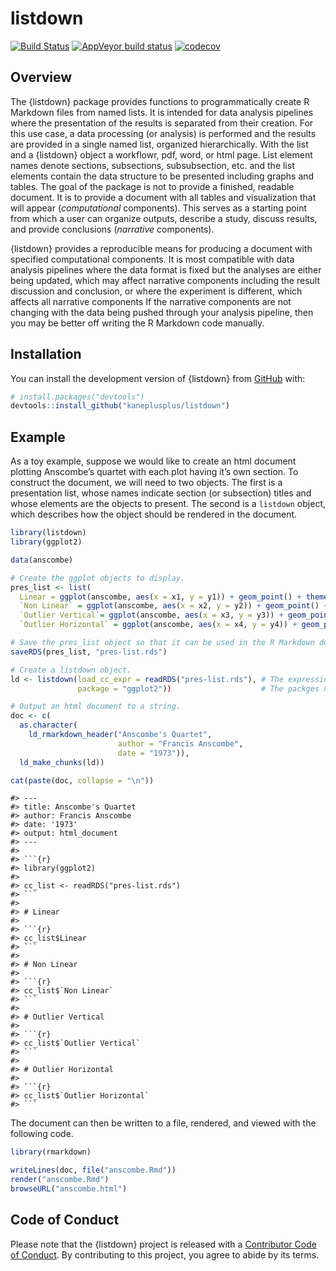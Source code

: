 
<!-- README.md is generated from README.Rmd. Please edit that file -->

# listdown

<!-- badges: start -->

[![Build
Status](https://travis-ci.org/kaneplusplus/listdown.svg?branch=master)](https://travis-ci.org/kaneplusplus/listdown)
[![AppVeyor build
status](https://ci.appveyor.com/api/projects/status/github/kaneplusplus/listdown?branch=master&svg=true)](https://ci.appveyor.com/project/kaneplusplus/listdown)
[![codecov](https://codecov.io/gh/kaneplusplus/listdown/branch/master/graph/badge.svg)](https://codecov.io/gh/kaneplusplus/listdown)
<!-- badges: end -->

## Overview

The {listdown} package provides functions to programmatically create R
Markdown files from named lists. It is intended for data analysis
pipelines where the presentation of the results is separated from their
creation. For this use case, a data processing (or analysis) is
performed and the results are provided in a single named list, organized
hierarchically. With the list and a {listdown} object a workflowr, pdf,
word, or html page. List element names denote sections, subsections,
subsubsection, etc. and the list elements contain the data structure to
be presented including graphs and tables. The goal of the package is not
to provide a finished, readable document. It is to provide a document
with all tables and visualization that will appear (*computational*
components). This serves as a starting point from which a user can
organize outputs, describe a study, discuss results, and provide
conclusions (*narrative* components).

{listdown} provides a reproducible means for producing a document with
specified computational components. It is most compatible with data
analysis pipelines where the data format is fixed but the analyses are
either being updated, which may affect narrative components including
the result discussion and conclusion, or where the experiment is
different, which affects all narrative components If the narrative
components are not changing with the data being pushed through your
analysis pipeline, then you may be better off writing the R Markdown
code manually.

## Installation

<!--
You can install the released version of listdown from [CRAN](https://CRAN.R-project.org) with:

``` r
install.packages("listdown")
```

And the development version from [GitHub](https://github.com/) with:
-->

You can install the development version of {listdown} from
[GitHub](https://github.com/) with:

``` r
# install.packages("devtools")
devtools::install_github("kaneplusplus/listdown")
```

## Example

As a toy example, suppose we would like to create an html document
plotting Anscombe’s quartet with each plot having it’s own section. To
construct the document, we will need to two objects. The first is a
presentation list, whose names indicate section (or subsection) titles
and whose elements are the objects to present. The second is a
`listdown` object, which describes how the object should be rendered in
the document.

``` r
library(listdown)
library(ggplot2)

data(anscombe)

# Create the ggplot objects to display.
pres_list <- list(
  Linear = ggplot(anscombe, aes(x = x1, y = y1)) + geom_point() + theme_bw(),
  `Non Linear` = ggplot(anscombe, aes(x = x2, y = y2)) + geom_point() + theme_bw(),
  `Outlier Vertical`= ggplot(anscombe, aes(x = x3, y = y3)) + geom_point() + theme_bw(),
  `Outlier Horizontal` = ggplot(anscombe, aes(x = x4, y = y4)) + geom_point() + theme_bw())

# Save the pres_list object so that it can be used in the R Markdown document.
saveRDS(pres_list, "pres-list.rds")

# Create a listdown object.
ld <- listdown(load_cc_expr = readRDS("pres-list.rds"), # The expression to load pres_list.
               package = "ggplot2"))                    # The packges needed to render plots.

# Output an html document to a string.
doc <- c(
  as.character(
    ld_rmarkdown_header("Anscombe's Quartet",
                        author = "Francis Anscombe",
                        date = "1973")),
  ld_make_chunks(ld))

cat(paste(doc, collapse = "\n"))
```

    #> ---
    #> title: Anscombe's Quartet
    #> author: Francis Anscombe
    #> date: '1973'
    #> output: html_document
    #> ---
    #> 
    #> ```{r}
    #> library(ggplot2)
    #> 
    #> cc_list <- readRDS("pres-list.rds")
    #> ```
    #> 
    #> # Linear
    #> 
    #> ```{r}
    #> cc_list$Linear
    #> ```
    #> 
    #> # Non Linear
    #> 
    #> ```{r}
    #> cc_list$`Non Linear`
    #> ```
    #> 
    #> # Outlier Vertical
    #> 
    #> ```{r}
    #> cc_list$`Outlier Vertical`
    #> ```
    #> 
    #> # Outlier Horizontal
    #> 
    #> ```{r}
    #> cc_list$`Outlier Horizontal`
    #> ```

The document can then be written to a file, rendered, and viewed with
the following code.

``` r
library(rmarkdown)

writeLines(doc, file("anscombe.Rmd"))
render("anscombe.Rmd")
browseURL("anscombe.html")
```

<!-- 
## Example

This is a basic example which shows you how to solve a common problem:


```r
library(listdown)
## basic example code
```
-->

## Code of Conduct

Please note that the {listdown} project is released with a [Contributor
Code of Conduct](CODE_OF_CONDUCT.md). By contributing to this project,
you agree to abide by its terms.
